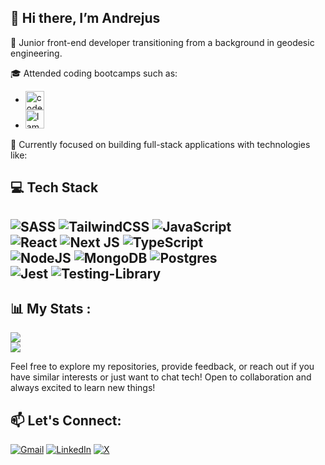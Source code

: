 ## 👋 Hi there, I’m Andrejus
👀 Junior front-end developer transitioning from a background in geodesic engineering.<br/>

🎓 Attended coding bootcamps such as:     
-  <img height="30px" align="center" src="https://codeacademy.lt/wp-content/themes/codeacademy/dist/images/codeacademy-black.svg" alt="code academy icon" />
-  <img height="30px" src="https://www.iamjunior.lt/_next/image?url=%2F_next%2Fstatic%2Fmedia%2Flogo.aeb85af4.png&w=48&q=75" alt="I am Junior icon" /> <br/>

🚀 Currently focused on building full-stack applications with technologies like: </br>



## 💻 Tech Stack
![SASS](https://img.shields.io/badge/SASS-hotpink.svg?style=for-the-badge&logo=SASS&logoColor=white)
![TailwindCSS](https://img.shields.io/badge/tailwindcss-%2338B2AC.svg?style=for-the-badge&logo=tailwind-css&logoColor=white)
![JavaScript](https://img.shields.io/badge/javascript-%23323330.svg?style=for-the-badge&logo=javascript&logoColor=%23F7DF1E)<br/>
![React](https://img.shields.io/badge/react-%2320232a.svg?style=for-the-badge&logo=react&logoColor=%2361DAFB)
![Next JS](https://img.shields.io/badge/Next-black?style=for-the-badge&logo=next.js&logoColor=white)
![TypeScript](https://img.shields.io/badge/typescript-%23007ACC.svg?style=for-the-badge&logo=typescript&logoColor=white)<br/>
![NodeJS](https://img.shields.io/badge/node.js-6DA55F?style=for-the-badge&logo=node.js&logoColor=white)
![MongoDB](https://img.shields.io/badge/MongoDB-%234ea94b.svg?style=for-the-badge&logo=mongodb&logoColor=white)
![Postgres](https://img.shields.io/badge/postgres-%23316192.svg?style=for-the-badge&logo=postgresql&logoColor=white)<br/>
![Jest](https://img.shields.io/badge/-jest-%23C21325?style=for-the-badge&logo=jest&logoColor=white)
![Testing-Library](https://img.shields.io/badge/-TestingLibrary-%23E33332?style=for-the-badge&logo=testing-library&logoColor=white)
--

## 📊 My Stats :

![](https://github-readme-stats.vercel.app/api/top-langs/?username=Tagert&theme=transparent&hide_border=false&include_all_commits=true&count_private=true&layout=compact)<br/>
![](https://github-readme-streak-stats.herokuapp.com/?user=Tagert&theme=transparent&hide_border=false)

Feel free to explore my repositories, provide feedback, or reach out if you have similar interests or just want to chat tech! Open to collaboration and always excited to learn new things!

## 📫 Let's Connect: &nbsp;

[![Gmail](https://img.shields.io/badge/Gmail-D14836?style=for-the-badge&logo=gmail&logoColor=white)](mailto:mini.andrius@gmail.com)
[![LinkedIn](https://img.shields.io/badge/linkedin-%230077B5.svg?style=for-the-badge&logo=linkedin&logoColor=white)](https://linkedin.com/in/andrejus-svirskas-1a65752a0)
[![X](https://img.shields.io/badge/X-%23000000.svg?style=for-the-badge&logo=X&logoColor=white)](https://x.com/Tager3282)

<!---
Tagert/Tagert is a ✨ special ✨ repository because its `README.md` (this file) appears on your GitHub profile.
You can click the Preview link to take a look at your changes.
--->
